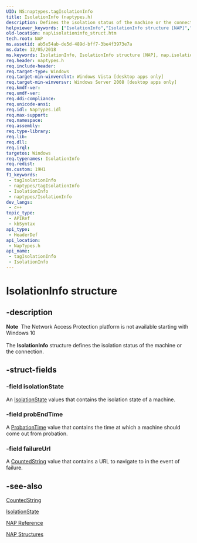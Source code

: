 ```yaml
---
UID: NS:naptypes.tagIsolationInfo
title: IsolationInfo (naptypes.h)
description: Defines the isolation status of the machine or the connection.
helpviewer_keywords: ["IsolationInfo","IsolationInfo structure [NAP]","nap.isolationinfo_struct","naptypes/IsolationInfo"]
old-location: nap\isolationinfo_struct.htm
tech.root: NAP
ms.assetid: ab5e54ab-de5d-489d-bff7-3be4f3973e7a
ms.date: 12/05/2018
ms.keywords: IsolationInfo, IsolationInfo structure [NAP], nap.isolationinfo_struct, naptypes/IsolationInfo
req.header: naptypes.h
req.include-header: 
req.target-type: Windows
req.target-min-winverclnt: Windows Vista [desktop apps only]
req.target-min-winversvr: Windows Server 2008 [desktop apps only]
req.kmdf-ver: 
req.umdf-ver: 
req.ddi-compliance: 
req.unicode-ansi: 
req.idl: NapTypes.idl
req.max-support: 
req.namespace: 
req.assembly: 
req.type-library: 
req.lib: 
req.dll: 
req.irql: 
targetos: Windows
req.typenames: IsolationInfo
req.redist: 
ms.custom: 19H1
f1_keywords:
 - tagIsolationInfo
 - naptypes/tagIsolationInfo
 - IsolationInfo
 - naptypes/IsolationInfo
dev_langs:
 - c++
topic_type:
 - APIRef
 - kbSyntax
api_type:
 - HeaderDef
api_location:
 - NapTypes.h
api_name:
 - tagIsolationInfo
 - IsolationInfo
---
```


# IsolationInfo structure


## -description

<div class="alert"><b>Note</b>  The Network Access Protection platform is not available starting with Windows 10</div><div> </div>The <b>IsolationInfo</b> structure defines the isolation status of the machine or the connection.

## -struct-fields

### -field isolationState

An <a href="/windows/desktop/api/naptypes/ne-naptypes-isolationstate">IsolationState</a> values that contains the isolation state of a machine.

### -field probEndTime

A <a href="/windows/desktop/NAP/nap-datatypes">ProbationTime</a> value that contains the time at which a machine should come out from probation.

### -field failureUrl

A <a href="/windows/desktop/api/naptypes/ns-naptypes-countedstring">CountedString</a> value that contains a URL to navigate to in the event of failure.

## -see-also

<a href="/windows/desktop/api/naptypes/ns-naptypes-countedstring">CountedString</a>



<a href="/windows/desktop/api/naptypes/ne-naptypes-isolationstate">IsolationState</a>



<a href="/windows/desktop/NAP/nap-reference">NAP Reference</a>



<a href="/windows/desktop/NAP/nap-structures">NAP Structures</a>


